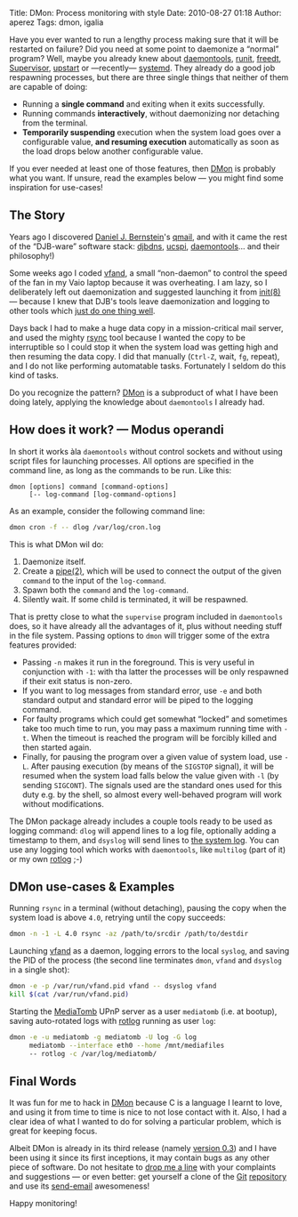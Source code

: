 Title: DMon: Process monitoring with style
Date: 2010-08-27 01:18
Author: aperez
Tags: dmon, igalia

Have you ever wanted to run a lengthy process making sure that it will
be restarted on failure? Did you need at some point to daemonize a
“normal” program? Well, maybe you already knew about [daemontools][],
[runit][], [freedt][], [Supervisor][], [upstart][] or —recently—
[systemd][]. They already do a good job respawning processes, but there
are three single things that neither of them are capable of doing:

-   Running a **single command** and exiting when it exits successfully.
-   Running commands **interactively**, without daemonizing nor
    detaching from the terminal.
-   **Temporarily suspending** execution when the system load goes over
    a configurable value, **and resuming execution** automatically as
    soon as the load drops below another configurable value.

If you ever needed at least one of those features, then [DMon][] is
probably what you want. If unsure, read the examples below — you might
find some inspiration for use-cases!

## The Story

Years ago I discovered [Daniel J. Bernstein][]'s [qmail][], and with it
came the rest of the “DJB-ware” software stack: [djbdns][], [ucspi][],
[daemontools][]... and their philosophy!)

Some weeks ago I coded [vfand][], a small “non-daemon” to control the
speed of the fan in my Vaio laptop because it was overheating. I am
lazy, so I deliberately left out daemonization and suggested launching
it from [init(8)][] — because I knew that DJB's tools leave
daemonization and logging to other tools which [just do one thing
well][].

Days back I had to make a huge data copy in a mission-critical mail
server, and used the mighty [rsync][] tool because I wanted the copy to
be interruptible so I could stop it when the system load was getting
high and then resuming the data copy. I did that manually (`Ctrl-Z`,
wait, `fg`, repeat), and I do not like performing automatable tasks.
Fortunately I seldom do this kind of tasks.

Do you recognize the pattern? [DMon][] is a subproduct of what I have
been doing lately, applying the knowledge about `daemontools` I already
had.

## How does it work? — Modus operandi

In short it works àla `daemontools` without control sockets and without
using script files for launching processes. All options are specified in
the command line, as long as the commands to be run. Like this:

    dmon [options] command [command-options] 
         [-- log-command [log-command-options]

As an example, consider the following command line:

```bash
dmon cron -f -- dlog /var/log/cron.log
```

This is what DMon wil do:

1.  Daemonize itself.
2.  Create a [pipe(2)][], which will be used to connect the output of
    the given `command` to the input of the `log-command`.
3.  Spawn both the `command` and the `log-command`.
4.  Silently wait. If some child is terminated, it will be respawned.

That is pretty close to what the `supervise` program included in
`daemontools` does, so it have already all the advantages of it, plus
without needing stuff in the file system. Passing options to `dmon` will
trigger some of the extra features provided:

- Passing `-n` makes it run in the foreground. This is very useful in
  conjunction with `-1`: with tha latter the processes will be only
  respawned if their exit status is non-zero.
- If you want to log messages from standard error, use `-e` and both
  standard output and standard error will be piped to the logging
  command.
- For faulty programs which could get somewhat “locked” and sometimes
  take too much time to run, you may pass a maximum running time with
  `-t`. When the timeout is reached the program will be forcibly
  killed and then started again.
- Finally, for pausing the program over a given value of system load,
  use `-L`. After pausing execution (by means of the `SIGSTOP`
  signal), it will be resumed when the system load falls below the
  value given with `-l` (by sending `SIGCONT`). The signals used are
  the standard ones used for this duty e.g. by the shell, so almost
  every well-behaved program will work without modifications.

The DMon package already includes a couple tools ready to be used as
logging command: `dlog` will append lines to a log file, optionally
adding a timestamp to them, and `dsyslog` will send lines to [the system
log][]. You can use any logging tool which works with `daemontools`,
like `multilog` (part of it) or my own [rotlog][] ;-)

## DMon use-cases & Examples

Running `rsync` in a terminal (without detaching), pausing the copy when
the system load is above `4.0`, retrying until the copy succeeds:

```bash
dmon -n -1 -L 4.0 rsync -az /path/to/srcdir /path/to/destdir
```

Launching [vfand][1] as a daemon, logging errors to the local `syslog`,
and saving the PID of the process (the second line terminates `dmon`,
`vfand` and `dsyslog` in a single shot):

```bash
dmon -e -p /var/run/vfand.pid vfand -- dsyslog vfand
kill $(cat /var/run/vfand.pid)
```

Starting the [MediaTomb][] UPnP server as a user `mediatomb` (i.e. at
bootup), saving auto-rotated logs with [rotlog][] running as user `log`:

```bash
dmon -e -u mediatomb -g mediatomb -U log -G log 
     mediatomb --interface eth0 --home /mnt/mediafiles 
     -- rotlog -c /var/log/mediatomb/
```

## Final Words

It was fun for me to hack in [DMon][] because C is a language I learnt
to love, and using it from time to time is nice to not lose contact with
it. Also, I had a clear idea of what I wanted to do for solving a
particular problem, which is great for keeping focus.

Albeit DMon is already in its third release (namely [version 0.3][]) and
I have been using it since its first inceptions, it may contain bugs as
any other piece of software. Do not hesitate to [drop me a line][] with
your complaints and suggestions — or even better: get yourself a clone
of the [Git][] [repository][] and use its [send-email][] awesomeness!

Happy monitoring!

  [daemontools]: http://cr.yp.to/daemontools.html
  [runit]: http://smarden.org/runit/
  [freedt]: http://offog.org/code/freedt.html
  [Supervisor]: http://supervisord.org/
  [upstart]: http://upstart.ubuntu.com/
  [systemd]: http://www.freedesktop.org/wiki/Software/systemd
  [DMon]: http://gitorious.org/dmon
  [Daniel J. Bernstein]: http://en.wikipedia.org/wiki/Daniel_J._Bernstein
  [qmail]: http://cr.yp.to/qmail.html
  [djbdns]: http://cr.yp.to/djbdns.html
  [ucspi]: http://cr.yp.to/ucspi-tcp.html
  [vfand]: http://blogs.igalia.com/aperez/2010/07/vfand-a-daemon-to-control-fan-speed-in-vaio-laptops/
  [init(8)]: http://linux.die.net/man/8/init
  [just do one thing well]: http://onethingwell.org/post/457050307/about-one-thing-well
  [rsync]: http://www.samba.org/rsync/
  [pipe(2)]: http://linux.die.net/man/2/pipe
  [the system log]: http://linux.die.net/man/3/syslog
  [rotlog]: http://gitorious.org/rotlog
  [1]: http://gitorious.org/vfand
  [MediaTomb]: http://mediatomb.cc/
  [version 0.3]: http://gitorious.org/dmon/dmon/commit/d342f15dcd7262b420dba3be5ac96dadbab48952
  [drop me a line]: mailto:aperez@igalia.com
  [Git]: http://git-scm.com
  [repository]: http://gitorious.org/dmon/dmon/
  [send-email]: http://www.kernel.org/pub/software/scm/git/docs/git-send-email.html
